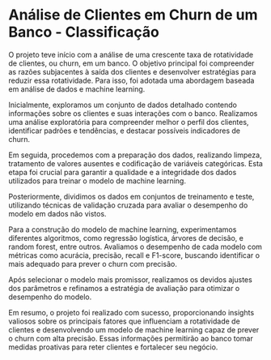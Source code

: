 # Análise de Clientes em Churn de um Banco - Classificação 
O projeto teve início com a análise de uma crescente taxa de rotatividade de clientes, ou churn, em um banco. O objetivo principal foi compreender as razões subjacentes à saída dos clientes e desenvolver estratégias para reduzir essa rotatividade. Para isso, foi adotada uma abordagem baseada em análise de dados e machine learning. 

Inicialmente, exploramos um conjunto de dados detalhado contendo informações sobre os clientes e suas interações com o banco. Realizamos uma análise exploratória para compreender melhor o perfil dos clientes, identificar padrões e tendências, e destacar possíveis indicadores de churn. 

Em seguida, procedemos com a preparação dos dados, realizando limpeza, tratamento de valores ausentes e codificação de variáveis categóricas. Esta etapa foi crucial para garantir a qualidade e a integridade dos dados utilizados para treinar o modelo de machine learning. 

Posteriormente, dividimos os dados em conjuntos de treinamento e teste, utilizando técnicas de validação cruzada para avaliar o desempenho do modelo em dados não vistos. 

Para a construção do modelo de machine learning, experimentamos diferentes algoritmos, como regressão logística, árvores de decisão, e random forest, entre outros. Avaliamos o desempenho de cada modelo com métricas como acurácia, precisão, recall e F1-score, buscando identificar o mais adequado para prever o churn com precisão. 

Após selecionar o modelo mais promissor, realizamos os devidos ajustes dos parâmetros e refinamos a estratégia de avaliação para otimizar o desempenho do modelo. 

Em resumo, o projeto foi realizado com sucesso, proporcionando insights valiosos sobre os principais fatores que influenciam a rotatividade de clientes e desenvolvendo um modelo de machine learning capaz de prever o churn com alta precisão. Essas informações permitirão ao banco tomar medidas proativas para reter clientes e fortalecer seu negócio. 
